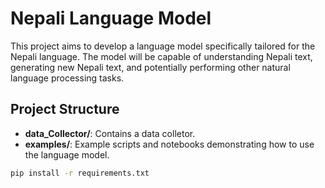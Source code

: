 # Nepali Language Model

This project aims to develop a language model specifically tailored for the Nepali language. The model will be capable of understanding Nepali text, generating new Nepali text, and potentially performing other natural language processing tasks.

## Project Structure

- **data_Collector/**: Contains a data colletor.
- **examples/**: Example scripts and notebooks demonstrating how to use the language model.

```bash
pip install -r requirements.txt
```
